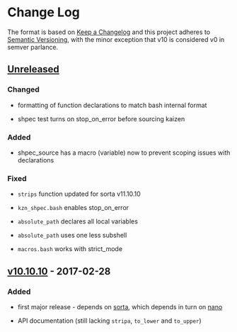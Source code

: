 Change Log
==========

The format is based on [Keep a Changelog] and this project adheres to
[Semantic Versioning], with the minor exception that v10 is considered
v0 in semver parlance.

[Unreleased]
------------

### Changed

-   formatting of function declarations to match bash internal format

-   shpec test turns on stop_on_error before sourcing kaizen

### Added

-   shpec_source has a macro (variable) now to prevent scoping issues
    with declarations

### Fixed

-   `strips` function updated for sorta v11.10.10

-   `kzn_shpec.bash` enables stop_on_error

-   `absolute_path` declares all local variables

-   `absolute_path` uses one less subshell

-   `macros.bash` works with strict_mode

[v10.10.10] - 2017-02-28
------------------------

### Added

-   first major release - depends on [sorta], which depends in turn on
    [nano]

-   API documentation (still lacking `stripa`, `to_lower` and
    `to_upper`)

  [Keep a Changelog]: http://keepachangelog.com/
  [Semantic Versioning]: http://semver.org/
  [Unreleased]: https://github.com/binaryphile/kaizen/compare/v10.10.10...v10.11
  [v10.10.10]: https://github.com/binaryphile/kaizen/compare/v0.4...v10.10.10
  [sorta]: https://github.com/binaryphile/sorta
  [nano]: https://github.com/binaryphile/nano
